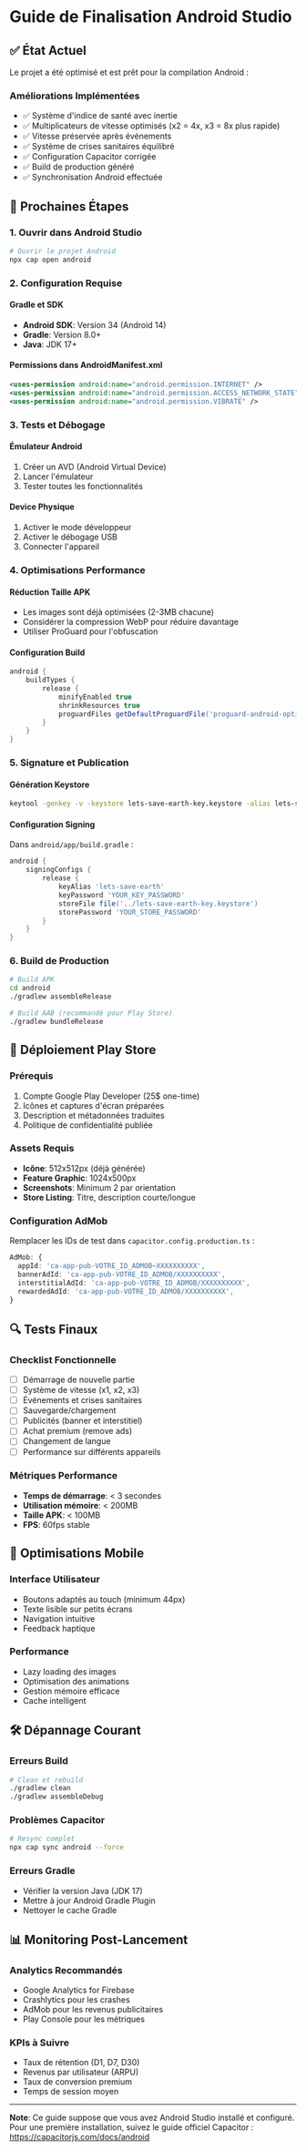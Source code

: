 # Guide de Finalisation Android Studio

## ✅ État Actuel

Le projet a été optimisé et est prêt pour la compilation Android :

### Améliorations Implémentées
- ✅ Système d'indice de santé avec inertie
- ✅ Multiplicateurs de vitesse optimisés (x2 = 4x, x3 = 8x plus rapide)
- ✅ Vitesse préservée après événements
- ✅ Système de crises sanitaires équilibré
- ✅ Configuration Capacitor corrigée
- ✅ Build de production généré
- ✅ Synchronisation Android effectuée

## 🔧 Prochaines Étapes

### 1. Ouvrir dans Android Studio

```bash
# Ouvrir le projet Android
npx cap open android
```

### 2. Configuration Requise

#### Gradle et SDK
- **Android SDK**: Version 34 (Android 14)
- **Gradle**: Version 8.0+
- **Java**: JDK 17+

#### Permissions dans AndroidManifest.xml
```xml
<uses-permission android:name="android.permission.INTERNET" />
<uses-permission android:name="android.permission.ACCESS_NETWORK_STATE" />
<uses-permission android:name="android.permission.VIBRATE" />
```

### 3. Tests et Débogage

#### Émulateur Android
1. Créer un AVD (Android Virtual Device)
2. Lancer l'émulateur
3. Tester toutes les fonctionnalités

#### Device Physique
1. Activer le mode développeur
2. Activer le débogage USB
3. Connecter l'appareil

### 4. Optimisations Performance

#### Réduction Taille APK
- Les images sont déjà optimisées (2-3MB chacune)
- Considérer la compression WebP pour réduire davantage
- Utiliser ProGuard pour l'obfuscation

#### Configuration Build
```gradle
android {
    buildTypes {
        release {
            minifyEnabled true
            shrinkResources true
            proguardFiles getDefaultProguardFile('proguard-android-optimize.txt'), 'proguard-rules.pro'
        }
    }
}
```

### 5. Signature et Publication

#### Génération Keystore
```bash
keytool -genkey -v -keystore lets-save-earth-key.keystore -alias lets-save-earth -keyalg RSA -keysize 2048 -validity 10000
```

#### Configuration Signing
Dans `android/app/build.gradle` :
```gradle
android {
    signingConfigs {
        release {
            keyAlias 'lets-save-earth'
            keyPassword 'YOUR_KEY_PASSWORD'
            storeFile file('../lets-save-earth-key.keystore')
            storePassword 'YOUR_STORE_PASSWORD'
        }
    }
}
```

### 6. Build de Production

```bash
# Build APK
cd android
./gradlew assembleRelease

# Build AAB (recommandé pour Play Store)
./gradlew bundleRelease
```

## 🚀 Déploiement Play Store

### Prérequis
1. Compte Google Play Developer (25$ one-time)
2. Icônes et captures d'écran préparées
3. Description et métadonnées traduites
4. Politique de confidentialité publiée

### Assets Requis
- **Icône**: 512x512px (déjà générée)
- **Feature Graphic**: 1024x500px
- **Screenshots**: Minimum 2 par orientation
- **Store Listing**: Titre, description courte/longue

### Configuration AdMob
Remplacer les IDs de test dans `capacitor.config.production.ts` :
```typescript
AdMob: {
  appId: 'ca-app-pub-VOTRE_ID_ADMOB~XXXXXXXXXX',
  bannerAdId: 'ca-app-pub-VOTRE_ID_ADMOB/XXXXXXXXXX',
  interstitialAdId: 'ca-app-pub-VOTRE_ID_ADMOB/XXXXXXXXXX',
  rewardedAdId: 'ca-app-pub-VOTRE_ID_ADMOB/XXXXXXXXXX',
}
```

## 🔍 Tests Finaux

### Checklist Fonctionnelle
- [ ] Démarrage de nouvelle partie
- [ ] Système de vitesse (x1, x2, x3)
- [ ] Événements et crises sanitaires
- [ ] Sauvegarde/chargement
- [ ] Publicités (banner et interstitiel)
- [ ] Achat premium (remove ads)
- [ ] Changement de langue
- [ ] Performance sur différents appareils

### Métriques Performance
- **Temps de démarrage**: < 3 secondes
- **Utilisation mémoire**: < 200MB
- **Taille APK**: < 100MB
- **FPS**: 60fps stable

## 📱 Optimisations Mobile

### Interface Utilisateur
- Boutons adaptés au touch (minimum 44px)
- Texte lisible sur petits écrans
- Navigation intuitive
- Feedback haptique

### Performance
- Lazy loading des images
- Optimisation des animations
- Gestion mémoire efficace
- Cache intelligent

## 🛠️ Dépannage Courant

### Erreurs Build
```bash
# Clean et rebuild
./gradlew clean
./gradlew assembleDebug
```

### Problèmes Capacitor
```bash
# Resync complet
npx cap sync android --force
```

### Erreurs Gradle
- Vérifier la version Java (JDK 17)
- Mettre à jour Android Gradle Plugin
- Nettoyer le cache Gradle

## 📊 Monitoring Post-Lancement

### Analytics Recommandés
- Google Analytics for Firebase
- Crashlytics pour les crashes
- AdMob pour les revenus publicitaires
- Play Console pour les métriques

### KPIs à Suivre
- Taux de rétention (D1, D7, D30)
- Revenus par utilisateur (ARPU)
- Taux de conversion premium
- Temps de session moyen

---

**Note**: Ce guide suppose que vous avez Android Studio installé et configuré. Pour une première installation, suivez le guide officiel Capacitor : https://capacitorjs.com/docs/android
